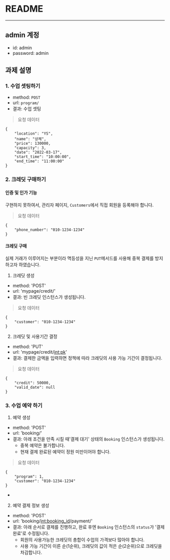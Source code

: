 # README
***

## admin 계정
- id: admin
- password: admin


## 과제 설명
### 1. 수업 셋팅하기
- method: `POST`
- url: `program/`
- 결과: 수업 셋팅

> 요청 데이터
```
{
    "location": "YS",
    "name": "상체",
    "price": 130000,
    "capacity": 3,
    "date": "2022-03-17",
    "start_time": "10:00:00",
    "end_time": "11:00:00"
}
```


### 2. 크레딧 구매하기
#### 인증 및 인가 기능
구현하지 못하여서, 관리자 페이지, `Customers`에서 직접 회원을 등록해야 합니다.

> 요청 데이터
```
{
    "phone_number": "010-1234-1234"
}
```

#### 크레딧 구매
실제 거래가 이루어지는 부분이라 멱등성을 지닌 `PUT`메서드를 사용해 중복 결제를 방지하고자 하였습니다.
1) 크레딧 생성
- method: 'POST'
- url: 'mypage/credit/'
- 결과: 빈 크레딧 인스턴스가 생성됩니다.

> 요청 데이터
```
{
    "customer": "010-1234-1234"
}
```

2) 크레딧 및 사용기간 결정
- method: 'PUT'
- url: 'mypage/credit/<int:pk>'
- 결과: 결제한 금액을 입력하면 정책에 따라 크레딧의 사용 가능 기간이 결정됩니다.

> 요청 데이터
```
{
    "credit": 50000,
    "valid_date": null
}
```

### 3. 수업 예약 하기
1) 예약 생성
- method: 'POST'
- url: 'booking/'
- 결과: 아래 조건을 만족 시킬 때'결제 대기' 상태의 `Booking` 인스턴스가 생성됩니다.
  - 중복 예약은 불가합니다.
  - 현재 결제 완료된 예약이 정원 미만이어야 합니다.

> 요청 데이터
```
{
    "program": 1,
    "customer": "010-1234-1234"
}
```
-
2) 예약 결제 정보 생성
- method: 'POST'
- url: 'booking/<int:booking_id>/payment/'
- 결과: 아래 순서로 결제를 진행하고, 완료 후엔 `Booking` 인스턴스의 `status`가 '결제 완료'로 수정됩니다.
  - 회원의 사용가능한 크레딧의 총합이 수업의 가격보다 많아야 합니다.
  - 사용 가능 기간이 이른 순(1순위), 크레딧의 값이 적은 순(2순위)으로 크레딧을 차감합니다.